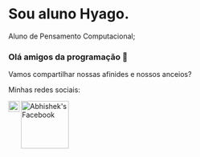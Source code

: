 # Sou aluno Hyago.
Aluno de Pensamento Computacional;

### Olá amigos da programação 👋

Vamos compartilhar nossas afinides e nossos anceios?

Minhas redes sociais:

<a href="https://www.instagram.com/">
  <img align="left" alt="Abhishek's Instagram" width="22px" src="https://raw.githubusercontent.com/hussainweb/hussainweb/main/icons/instagram.png" />
  </a>
<a href="https://www.facebook.com/">
  <img align="left" alt="Abhishek's Facebook" width="95px" src="https://img.shields.io/badge/Facebook-1877F2?style=for-the-badge&logo=facebook&logoColor=white" />
  </a>
